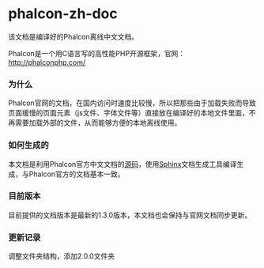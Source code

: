 # phalcon-zh-doc
该文档是编译好的Phalcon离线中文文档。

Phalcon是一个用C语言写的高性能PHP开源框架，官网：http://phalconphp.com/


### 为什么
Phalcon官网的文档，在国内访问时速度比较慢，所以把那些由于加载失败而导致页面缓慢的页面元素（js文件、字体文件等）直接放在编译好的本地文件里面，不再需要加载外部的文件，从而能够方便的本地离线使用。

### 如何生成的
本文档是利用Phalcon官方中文文档的[源码](https://github.com/phalcon/docs)，使用[Sphinx](http://sphinx-doc.org/)文档生成工具编译生成，与Phalcon官方的文档基本一致。

### 目前版本
目前提供的文档版本是最新的1.3.0版本，本文档也会保持与官网文档同步更新。

### 更新记录

调整文件夹结构，添加2.0.0文件夹
